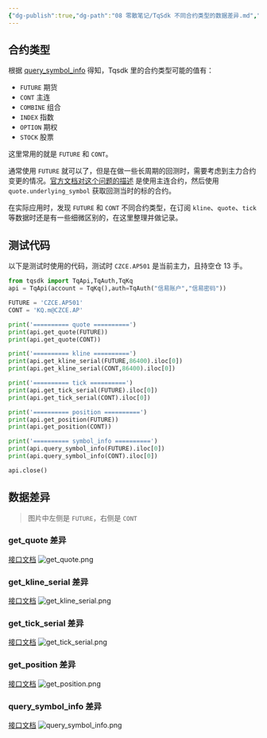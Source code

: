 ```yaml
---
{"dg-publish":true,"dg-path":"08 零散笔记/TqSdk 不同合约类型的数据差异.md","permalink":"/08 零散笔记/TqSdk 不同合约类型的数据差异/","title":"TqSdk 不同合约类型的数据差异","tags":["Tqsdk"],"created":"2024-10-27","updated":"2024-12-08"}
---
```



## 合约类型

根据 [query_symbol_info](https://doc.shinnytech.com/tqsdk/latest/reference/tqsdk.api.html#tqsdk.TqApi.query_symbol_info) 得知，Tqsdk 里的合约类型可能的值有：

- `FUTURE` 期货
- `CONT` 主连
- `COMBINE` 组合
- `INDEX` 指数
- `OPTION` 期权
- `STOCK` 股票

这里常用的就是 `FUTURE` 和 `CONT`。

通常使用 `FUTURE` 就可以了，但是在做一些长周期的回测时，需要考虑到主力合约变更的情况。[官方文档对这个问题的描述](https://doc.shinnytech.com/tqsdk/latest/usage/backtest.html#backtest-underlying-symbol) 是使用主连合约，然后使用 `quote.underlying_symbol` 获取回测当时的标的合约。

在实际应用时，发现 `FUTURE` 和 `CONT` 不同合约类型，在订阅 `kline`、`quote`、`tick` 等数据时还是有一些细微区别的，在这里整理并做记录。

## 测试代码

以下是测试时使用的代码，测试时 `CZCE.AP501` 是当前主力，且持空仓 13 手。

```python
from tqsdk import TqApi,TqAuth,TqKq
api = TqApi(account = TqKq(),auth=TqAuth("信易账户","信易密码"))

FUTURE = 'CZCE.AP501'
CONT = 'KQ.m@CZCE.AP'

print('========== quote ==========')
print(api.get_quote(FUTURE))
print(api.get_quote(CONT))

print('========== kline ==========')
print(api.get_kline_serial(FUTURE,86400).iloc[0])
print(api.get_kline_serial(CONT,86400).iloc[0])

print('========== tick ==========')
print(api.get_tick_serial(FUTURE).iloc[0])
print(api.get_tick_serial(CONT).iloc[0])

print('========== position ==========')
print(api.get_position(FUTURE))
print(api.get_position(CONT))

print('========== symbol_info ==========')
print(api.query_symbol_info(FUTURE).iloc[0])
print(api.query_symbol_info(CONT).iloc[0])

api.close()
```

## 数据差异

> 图片中左侧是 `FUTURE`，右侧是 `CONT`

### get_quote 差异

[接口文档](https://doc.shinnytech.com/tqsdk/latest/reference/tqsdk.api.html#tqsdk.TqApi.get_quote)
![get_quote.png](https://img.mlosun.com/images/2024/2024/202409180013108.png)

### get_kline_serial 差异

[接口文档](https://doc.shinnytech.com/tqsdk/latest/reference/tqsdk.api.html#tqsdk.TqApi.get_kline_serial)
![get_kline_serial.png](https://img.mlosun.com/images/2024/2024/202409180014884.png)

### get_tick_serial 差异

[接口文档](https://doc.shinnytech.com/tqsdk/latest/reference/tqsdk.api.html#tqsdk.TqApi.get_tick_serial)
![get_tick_serial.png](https://img.mlosun.com/images/2024/2024/202409180016177.png)

### get_position 差异

[接口文档](https://doc.shinnytech.com/tqsdk/latest/reference/tqsdk.api.html#tqsdk.TqApi.get_position)
![get_position.png](https://img.mlosun.com/images/2024/2024/202409180016765.png)

### query_symbol_info 差异

[接口文档](https://doc.shinnytech.com/tqsdk/latest/reference/tqsdk.api.html#tqsdk.TqApi.query_symbol_info)
![query_symbol_info.png](https://img.mlosun.com/images/2024/2024/202409180016429.png)
